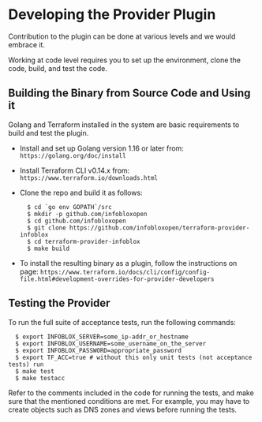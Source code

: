 # Developing the Provider Plugin
Contribution to the plugin can be done at various levels and we would embrace it. 

Working at code level requires you  to set up the environment, clone the code, build, and test the code.

## Building the Binary from Source Code and Using it
Golang and Terraform installed in the system are basic requirements to build and test the plugin.

* Install and set up Golang  version 1.16 or later from:
  `https://golang.org/doc/install`
* Install Terraform CLI v0.14.x from:  
  `https://www.terraform.io/downloads.html`
* Clone the repo and build it as follows:
  ```
    $ cd `go env GOPATH`/src
    $ mkdir -p github.com/infobloxopen
    $ cd github.com/infobloxopen
    $ git clone https://github.com/infobloxopen/terraform-provider-infoblox
    $ cd terraform-provider-infoblox
    $ make build
  ```  
  
* To install the resulting binary as a plugin, follow the instructions on page:
  `https://www.terraform.io/docs/cli/config/config-file.html#development-overrides-for-provider-developers`

## Testing the Provider
To run the full suite of acceptance tests, run the following commands:
  ```
    $ export INFOBLOX_SERVER=some_ip-addr_or_hostname
    $ export INFOBLOX_USERNAME=some_username_on_the_server
    $ export INFOBLOX_PASSWORD=appropriate_password
    $ export TF_ACC=true # without this only unit tests (not acceptance tests) run
    $ make test
    $ make testacc
  ```

Refer to the comments included in the code for running the tests, and make sure that the mentioned conditions are met. 
For example, you may have to create objects such as DNS zones and views before running the tests.
